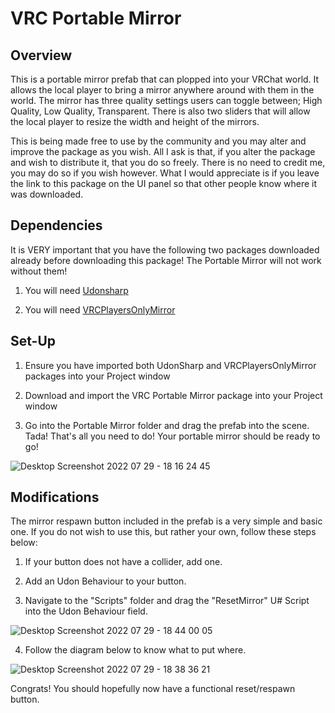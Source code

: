 # VRC Portable Mirror

## Overview
This is a portable mirror prefab that can plopped into your VRChat world. It allows the local player to bring a mirror anywhere around with them in the world. The mirror has three quality settings users can toggle between; High Quality, Low Quality, Transparent. There is also two sliders that will allow the local player to resize the width and height of the mirrors.

This is being made free to use by the community and you may alter and improve the package as you wish. All I ask is that, if you alter the package and wish to distribute it, that you do so freely. There is no need to credit me, you may do so if you wish however. What I would appreciate is if you leave the link to this package on the UI panel so that other people know where it was downloaded.


## Dependencies

It is VERY important that you have the following two packages downloaded already before downloading this package! The Portable Mirror will not work without them!

1. You will need [Udonsharp](https://github.com/vrchat-community/UdonSharp)

2. You will need [VRCPlayersOnlyMirror](https://github.com/acertainbluecat/VRCPlayersOnlyMirror)


## Set-Up

1. Ensure you have imported both UdonSharp and VRCPlayersOnlyMirror packages into your Project window

2. Download and import the VRC Portable Mirror package into your Project window

3. Go into the Portable Mirror folder and drag the prefab into the scene. Tada! That's all you need to do! Your portable mirror should be ready to go!

![Desktop Screenshot 2022 07 29 - 18 16 24 45](https://user-images.githubusercontent.com/99851805/181853264-6a1e854e-37c6-4ba1-b913-215f413f7649.jpg)


## Modifications

The mirror respawn button included in the prefab is a very simple and basic one. If you do not wish to use this, but rather your own, follow these steps below:

1. If your button does not have a collider, add one.

2. Add an Udon Behaviour to your button.

3. Navigate to the "Scripts" folder and drag the "ResetMirror" U# Script into the Udon Behaviour field.

![Desktop Screenshot 2022 07 29 - 18 44 00 05](https://user-images.githubusercontent.com/99851805/181854955-9bbbace7-e690-4fb0-952a-5d3a2c10544f.jpg)

4. Follow the diagram below to know what to put where.

![Desktop Screenshot 2022 07 29 - 18 38 36 21](https://user-images.githubusercontent.com/99851805/181854630-e46062b8-4e82-4485-8686-1b4bbd8b3500.jpg)

Congrats! You should hopefully now have a functional reset/respawn button.
